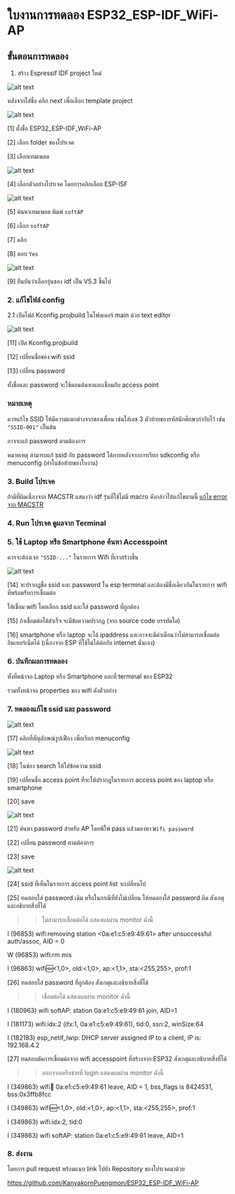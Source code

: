 # ใบงานการทดลอง ESP32_ESP-IDF_WiFi-AP

## ขั้นตอนการทดลอง

1. สร้าง Espressif IDF project ใหม่  

![alt text](./Pictures/image.png)


  หลังจากใส่ชื่อ คลิก next เพื่อเลือก template project

![alt text](./Pictures/image-2.png)

[1] ตั้งชื่อ  ESP32_ESP-IDF_WiFi-AP 

[2] เลือก folder  ของโปรเจค 

[3] เลือกเทมเพลต 


![alt text](./Pictures/image-3.png)

[4] เลือกตัวอย่างโปรเจค โดยการคลิกเลือก ESP-ISF 


![alt text](./Pictures/image-4.png)

[5] ค้นหาเทมเพลต พิมพ์ `softAP`

[6] เลือก `softAP`

[7] คลิก

[8] ตอบ `Yes`


 ![alt text](./Pictures/image-5.png)

[9] ยืนยันว่าเลือกรุ่นของ idf เป็น V5.3  ขึ้นไป

### 2. แก้ไขไฟล์ config

2.1 เปิดไฟล์ Kconfig.projbuild  ในโฟลเดอร์ main ด้วย text editor

![alt text](./Pictures/image-6.png)

[11] เปิด Kconfig.projbuild
 
[12] เปลี่ยนชื่อของ wifi ssid

[13] เปลี่ยน password

ทั้งชื่อและ password จะใช้ตอนค้นหาและเชื่อมกับ access point

### หมายเหตุ 

ควรแก้ไข SSID  ให้มีความแตกต่างจากของเพื่อน เช่นใส่เลข 3 ตัวท้ายของรหัสนักศึกษากำกับไว้ เช่น `"SSID-001"` เป็นต้น

อาจจะแก้ password ตามต้องการ

หมายเหตุ  สามารถแก้  ssid กับ password ได้ภายหลังจากการเรียก sdkconfig หรือ menuconfig (ทำในข้อท้ายของใบงาน)

### 3. Build โปรเจค

ถ้ามีที่ผิดเนื่องจาก MACSTR แสดงว่า idf รุ่นที่ใช้ไม่มี macro ดังกล่าวให้แก้ไขตามนี้ [แก้ไข error จาก MACSTR](./code_correction.md)

### 4. Run โปรเจค ดูผลจาก Terminal

### 5. ใช้ Laptop หรือ Smartphone ค้นหา Accesspoint 

ควรจะต้องเจอ `"SSID-..."` ในรายการ Wifi ที่เราสร้างขึ้น

![alt text](./Pictures/image-7.png)

[14] จะปรากฏชื่อ ssid และ password ใน esp terminal และต้องมีชื่อเดียวกันในรายการ wifi ที่พร้อมรับการเชื่อมต่อ

ให้เชื่อม wifi โดยเลือก ssid และใส่ password ที่ถูกต้อง

[15] ถ้าเชื่อมต่อได้สำเร็จ จะมีข้อความปรากฏ (จาก source code บรรทัดใด) 

[16] smartphone หรือ laptop จะได้ ipaddress  และอาจจะมีคำเตือนว่าไม่สามารถเชื่อมต่ออินเทอร์เน็ตได้  (เนื่องจาก ESP ที่ใช้ไม่ได้ต่อกับ internet นั่นเอง) 

### 6. บันทึกผลการทดลอง 

ทั้งที่หน้าจอ Laptop หรือ Smartphone และที่ terminal ของ ESP32

รวมทั้งหน้าจอ properties ของ wifi ดังตัวอย่าง

### 7. ทดลองแก้ไข ssid และ  password

![alt text](./Pictures/image-8.png)

[17] คลิกที่สัญลักษณ์รูปเฟือง เพื่อเรียก menuconfig


![alt text](./Pictures/image-9.png)

[18] ในช่อง search ให้ใส่ข้อความ ssid

[19] เปลี่ยนชื่อ access point  ที่จะให้ปรากฏในรายการ access point ของ laptop หรือ  smartphone

[20] save 


![alt text](./Pictures/image-10.png)

[21] ค้นหา password สำหรับ AP โดยพิใพ์ pass แล้วมองหา `Wifi password`

[22] เปลี่ยน password ตามต้องการ

[23] save 

![alt text](./Pictures/image-11.png)

[24] ssid ที่เห็นในรายการ access point list จะเปลี่ยนไป

[25] ทดสอบใส่ password เดิม หรือในกรณีที่ยังไม่เปลี่ยน ให้ทดลองใส่ password ผิด สังเกตุและอธิบายสิ่งที่ได้
>> ไม่สามารถเชื่อมต่อได้
>> แสดงผลผ่าน monitor ดังนี้

I (96853) wifi:removing station <0a:e1:c5:e9:49:61> after unsuccessful auth/assoc, AID = 0

W (96853) wifi:rm mis

I (96863) wifi:new:<1,0>, old:<1,0>, ap:<1,1>, sta:<255,255>, prof:1      


[26] ทดสอบใส่ password ที่ถูกต้อง  สังเกตุและอธิบายสิ่งที่ได้
>> เชื่อมต่อได้
>> แสดงผลผ่าน monitor ดังนี้

I (180963) wifi softAP: station 0a:e1:c5:e9:49:61 join, AID=1

I (181173) wifi:<ba-add>idx:2 (ifx:1, 0a:e1:c5:e9:49:61), tid:0, ssn:2, winSize:64

I (182183) esp_netif_lwip: DHCP server assigned IP to a client, IP is: 192.168.4.2


[27] ทดสอบตัดการเชื่อมต่อจาก wifi accesspoint ที่สร้างจาก ESP32 สังเกตุและอธิบายสิ่งที่ได้
>> ออกจากเครือข่ายที่ login
>> แสดงผลผ่าน monitor ดังนี้

I (349863) wifi:station: 0a:e1:c5:e9:49:61 leave, AID = 1, bss_flags is 8424531, bss:0x3ffb8fcc

I (349863) wifi:new:<1,0>, old:<1,0>, ap:<1,1>, sta:<255,255>, prof:1

I (349863) wifi:<ba-del>idx:2, tid:0

I (349863) wifi softAP: station 0a:e1:c5:e9:49:61 leave, AID=1


### 8. ส่งงาน

โดยการ pull request พร้อมแนบ link ไปยัง Repository ของโปรเจคมาด้วย

https://github.com/KanyakornPuengmon/ESP32_ESP-IDF_WiFi-AP

